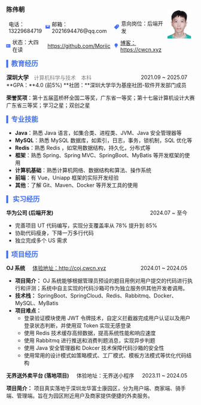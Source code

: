   <div style="display: flex; justify-content: space-between; padding-right: 10px; align-items: center">
    <div>
      <h3>陈伟朝</h3>
      <div style="display: grid; grid-template-columns: 1fr 1.5fr 1.5fr; grid-template-rows: repeat(2, 1fr); gap: 10px">
        <span style="display: flex; align-items: center; gap: 5px">
          <svg
            viewBox="64 64 896 896"
            focusable="false"
            data-icon="phone"
            width="1em"
            height="1em"
            fill="rgb(70, 114, 242)"
            aria-hidden="true"
          >
            <path
              d="M885.6 230.2L779.1 123.8a80.83 80.83 0 00-57.3-23.8c-21.7 0-42.1 8.5-57.4 23.8L549.8 238.4a80.83 80.83 0 00-23.8 57.3c0 21.7 8.5 42.1 23.8 57.4l83.8 83.8A393.82 393.82 0 01553.1 553 395.34 395.34 0 01437 633.8L353.2 550a80.83 80.83 0 00-57.3-23.8c-21.7 0-42.1 8.5-57.4 23.8L123.8 664.5a80.89 80.89 0 00-23.8 57.4c0 21.7 8.5 42.1 23.8 57.4l106.3 106.3c24.4 24.5 58.1 38.4 92.7 38.4 7.3 0 14.3-.6 21.2-1.8 134.8-22.2 268.5-93.9 376.4-201.7C828.2 612.8 899.8 479.2 922.3 344c6.8-41.3-6.9-83.8-36.7-113.8z"
            ></path>
          </svg>
          <span>电话：13229684719</span>
        </span>
        <span style="display: flex; align-items: center; gap: 5px">
          <svg
            viewBox="64 64 896 896"
            focusable="false"
            data-icon="mail"
            width="1em"
            height="1em"
            fill="rgb(70, 114, 242)"
            aria-hidden="true"
          >
            <path
              d="M928 160H96c-17.7 0-32 14.3-32 32v640c0 17.7 14.3 32 32 32h832c17.7 0 32-14.3 32-32V192c0-17.7-14.3-32-32-32zm-80.8 108.9L531.7 514.4c-7.8 6.1-18.7 6.1-26.5 0L189.6 268.9A7.2 7.2 0 01194 256h648.8a7.2 7.2 0 014.4 12.9z"
            ></path>
          </svg>
          <span>邮箱：2021694476@qq.com</span>
        </span>
        <span style="display: flex; align-items: center; gap: 5px">
          <svg
            viewBox="64 64 896 896"
            focusable="false"
            data-icon="tag"
            width="1em"
            height="1em"
            fill="rgb(70, 114, 242)"
            aria-hidden="true"
          >
            <path
              d="M938 458.8l-29.6-312.6c-1.5-16.2-14.4-29-30.6-30.6L565.2 86h-.4c-3.2 0-5.7 1-7.6 2.9L88.9 557.2a9.96 9.96 0 000 14.1l363.8 363.8c1.9 1.9 4.4 2.9 7.1 2.9s5.2-1 7.1-2.9l468.3-468.3c2-2.1 3-5 2.8-8zM699 387c-35.3 0-64-28.7-64-64s28.7-64 64-64 64 28.7 64 64-28.7 64-64 64z"
            ></path>
          </svg>
          <span>意向岗位：后端开发</span>
        </span>
        <span style="display: flex; align-items: center; gap: 5px">
          <svg
            viewBox="64 64 896 896"
            focusable="false"
            data-icon="idcard"
            width="1em"
            height="1em"
            fill="rgb(70, 114, 242)"
            aria-hidden="true"
          >
            <path
              d="M373 411c-28.5 0-51.7 23.3-51.7 52s23.2 52 51.7 52 51.7-23.3 51.7-52-23.2-52-51.7-52zm555-251H96c-17.7 0-32 14.3-32 32v640c0 17.7 14.3 32 32 32h832c17.7 0 32-14.3 32-32V192c0-17.7-14.3-32-32-32zM608 420c0-4.4 1-8 2.3-8h123.4c1.3 0 2.3 3.6 2.3 8v48c0 4.4-1 8-2.3 8H610.3c-1.3 0-2.3-3.6-2.3-8v-48zm-86 253h-43.9c-4.2 0-7.6-3.3-7.9-7.5-3.8-50.5-46-90.5-97.2-90.5s-93.4 40-97.2 90.5c-.3 4.2-3.7 7.5-7.9 7.5H224a8 8 0 01-8-8.4c2.8-53.3 32-99.7 74.6-126.1a111.8 111.8 0 01-29.1-75.5c0-61.9 49.9-112 111.4-112s111.4 50.1 111.4 112c0 29.1-11 55.5-29.1 75.5 42.7 26.5 71.8 72.8 74.6 126.1.4 4.6-3.2 8.4-7.8 8.4zm278.9-53H615.1c-3.9 0-7.1-3.6-7.1-8v-48c0-4.4 3.2-8 7.1-8h185.7c3.9 0 7.1 3.6 7.1 8v48h.1c0 4.4-3.2 8-7.1 8z"
            ></path>
          </svg>
          <span>状态：大四在读</span>
        </span>
        <span style="display: flex; align-items: center; gap: 5px">
          <svg
            viewBox="64 64 896 896"
            focusable="false"
            data-icon="github"
            width="1em"
            height="1em"
            aria-hidden="true"
            fill="rgb(70, 114, 242)"
          >
            <path
              d="M511.6 76.3C264.3 76.2 64 276.4 64 523.5 64 718.9 189.3 885 363.8 946c23.5 5.9 19.9-10.8 19.9-22.2v-77.5c-135.7 15.9-141.2-73.9-150.3-88.9C215 726 171.5 718 184.5 703c30.9-15.9 62.4 4 98.9 57.9 26.4 39.1 77.9 32.5 104 26 5.7-23.5 17.9-44.5 34.7-60.8-140.6-25.2-199.2-111-199.2-213 0-49.5 16.3-95 48.3-131.7-20.4-60.5 1.9-112.3 4.9-120 58.1-5.2 118.5 41.6 123.2 45.3 33-8.9 70.7-13.6 112.9-13.6 42.4 0 80.2 4.9 113.5 13.9 11.3-8.6 67.3-48.8 121.3-43.9 2.9 7.7 24.7 58.3 5.5 118 32.4 36.8 48.9 82.7 48.9 132.3 0 102.2-59 188.1-200 212.9a127.5 127.5 0 0138.1 91v112.5c.8 9 0 17.9 15 17.9 177.1-59.7 304.6-227 304.6-424.1 0-247.2-200.4-447.3-447.5-447.3z"
            ></path>
          </svg>
          <a href="https://github.com/Moriic">https://github.com/Moriic</a>
        </span>
        <span style="display: flex; align-items: center; gap: 5px">
          <svg
            viewBox="64 64 896 896"
            focusable="false"
            data-icon="bulb"
            width="1em"
            height="1em"
            fill="rgb(70, 114, 242)"
            aria-hidden="true"
          >
            <path
              d="M348 676.1C250 619.4 184 513.4 184 392c0-181.1 146.9-328 328-328s328 146.9 328 328c0 121.4-66 227.4-164 284.1V792c0 17.7-14.3 32-32 32H380c-17.7 0-32-14.3-32-32V676.1zM392 888h240c4.4 0 8 3.6 8 8v32c0 17.7-14.3 32-32 32H416c-17.7 0-32-14.3-32-32v-32c0-4.4 3.6-8 8-8z"
            ></path>
          </svg>
          <a href="https://cwcn.xyz" color="blue">博客：https://cwcn.xyz</a>
        </span>
      </div>
    </div>
    <div>
      <img
        src="https://raw.githubusercontent.com/Moriic/picture/main/image/1713363814_0.jpg"
        style="width: 90px"
        alt=""
      />
    </div>
  </div>

<strong style="border-left: 5px solid rgb(70, 114, 242); color:  rgb(70, 114, 242); padding-left: 8px; font-size: 15px; font-weight: bold; font-size: 18px">教育经历</strong>

<div style="display: flex; justify-content: space-between; padding-right: 20px; align-items: center;">
    <div>
        <strong style="font-size: 15px">深圳大学</strong> 
    	<span style="color: grey; margin-left: 10px">计算机科学与技术</span>
        <span style="color: grey; margin-left: 10px">本科</span>
    </div>
    <span>2021.09 ~ 2025.07</span>
</div>
**GPA：**4.0  (前5%)       **社团：**深圳大学华为基座社团-软件开发部门成员

**荣誉奖项**：第十五届蓝桥杯全国二等奖，广东省一等奖；第十七届计算机设计大赛广东省三等奖；学习之星；双创之星

<strong style="border-left: 5px solid rgb(70, 114, 242); color:  rgb(70, 114, 242); padding-left: 8px; font-size: 15px; font-weight: bold; font-size: 18px">专业技能</strong>

- **Java**：熟悉 Java 语言，如集合类、进程类、JVM、Java 安全管理器等 
- **MySQL**：熟悉 MySQL 数据库，如索引，日志，事务，锁机制，SQL 优化等
- **Redis**：熟悉 Redis ，如常用数据结构，持久化，分布式等
- **框架**：熟悉 Spring、Spring MVC、SpringBoot、MyBatis 等开发框架的使用
- **计算机基础**：熟悉计算机网络、数据结构和算法、操作系统
- **前端**：有 Vue，Uniapp 框架的实际开发经验
- **其他**：了解 Git、Maven、Docker 等开发工具的使用

<strong style="border-left: 5px solid rgb(70, 114, 242); color:  rgb(70, 114, 242); padding-left: 8px; font-size: 15px; font-weight: bold; font-size: 18px"> 实习经历 </strong>

<div style="display: flex; justify-content: space-between; padding-right: 20px; align-items: center">
    <strong> 华为公司 (后端开发) </strong>
    <span> 2024.07 ~ 至今 </span>
</div>

- 完善项目 UT 代码编写，实现分支覆盖率从 78% 提升到 85%
- 协助代码瘦身，下降一万多行代码
- 独立完成多个 US 需求

<strong style="border-left: 5px solid rgb(70, 114, 242); color:  rgb(70, 114, 242); padding-left: 8px; font-size: 15px; font-weight: bold; font-size: 18px"> 项目经历 </strong>

<div style="display: flex; justify-content: space-between; padding-right: 20px; align-items: center">
  	<div style="display: flex; gap: 20px">
	  <strong> OJ 系统 </strong>
      <a href="http://coj.cwcn.xyz">体验地址：http://coj.cwcn.xyz</a>
    </div>
    <span> 2024.01 ~ 2024.05 </span>
</div>

- **项目简介：** OJ 系统能够根据管理员预设的题目用例对用户提交的代码进行执行和评测；系统中自主实现的代码沙箱可作为独立服务供其他开发者调用。
- **技术栈：** SpringBoot、SpringCloud、Redis、Rabbitmq、Docker、MySQL、MyBatis
- **项目难点：**
  - 登录验证模块使用 JWT 令牌技术，自定义拦截器完成用户认证以及用户登录状态判断，并使用双 Token 实现无感登录
  - 使用 Redis 技术缓存高频数据，提高系统性能和响应速度
  - 使用 Rabbitmq 进行推送和消费判题消息，实现异步判题
  - 使用 Java 安全管理器和 Dokcer 技术保障代码沙箱的安全性
  - 使用常用的设计模式如策略模式、工厂模式、模板方法模式等优化代码结构

<div style="display: flex; justify-content: space-between; padding-right: 20px; align-items: center">
  	<div style="display: flex; gap: 20px">
	  <strong> 无界送外卖平台 (落地项目) </strong>
      <a>体验地址：无界送小程序</a>
    </div>
    <span> 2023.11 ~ 2024.05 </span>
</div>

**项目简介：** 项目真实落地于深圳龙华富士康园区，分为用户端、商家端、骑手端、管理端。旨在为园区附近用户及商家提供便捷的外卖服务。
